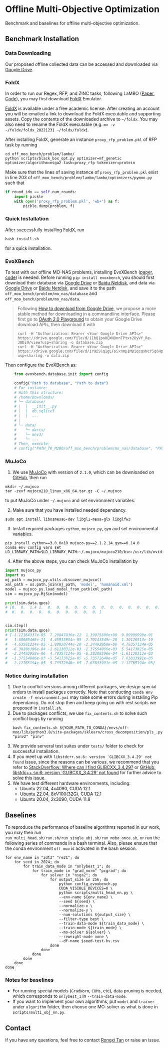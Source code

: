 # Offline Multi-Objective Optimization

Benchmark and baselines for offline multi-objective optimization.



## Benchmark Installation

### Data Downloading

Our proposed offline collected data can be accessed and downloaded via [Google Drive](https://drive.google.com/drive/folders/1SvU-p4Q5KAjPlHrDJ0VGiU2Te_v9g3rT?usp=drive_link).

### FoldX

In order to run our Regex, RFP, and ZINC tasks, following LaMBO ([Paper](https://arxiv.org/abs/2203.12742), [Code](https://github.com/samuelstanton/lambo)), you may first download [FoldX](https://foldxsuite.crg.eu/academic-license-info) Emulator.

[FoldX](https://foldxsuite.crg.eu/academic-license-info) is available under a free academic license. After creating an account you will be emailed a link to download the FoldX executable and supporting assets. Copy the contents of the downloaded archive to ``~/foldx``. You may also need to rename the FoldX executable (e.g. ``mv -v ~/foldx/foldx_20221231 ~/foldx/foldx``).

After installing FoldX, generate an instance ``proxy_rfp_problem.pkl`` of RFP task by running
```shell
cd off_moo_bench/problem/lambo/
python scripts/black_box_opt.py optimizer=mf_genetic optimizer/algorithm=nsga2 task=proxy_rfp tokenizer=protein
```

Make sure that the lines of saving instance of ``proxy_rfp_problem.pkl`` exist in line 203 of  ``off_moo_bench/problem/lambo/lambo/optimizers/pymoo.py`` such that 
```python
if round_idx == self.num_rounds:
    import pickle
    with open('proxy_rfp_problem.pkl', 'wb+') as f:
        pickle.dump(problem, f)
```

### Quick Installation

After successfully installing [FoldX](https://foldxsuite.crg.eu/academic-license-info), run 
```shell
bash install.sh
```
for a quick installation.

### EvoXBench

To test with our offline MO-NAS problems, installing EvoXBench ([paper](https://arxiv.org/abs/2208.04321), [code](https://github.com/EMI-Group/evoxbench)) is needed. Before running ``pip install evoxbench``, you should first download their database via [Google Drive](https://drive.google.com/file/d/11bQ1paHEWHDnnTPtxs2OyVY_Re-38DiO/view?usp=sharing) or [Baidu Netdisk](https://pan.baidu.com/s/1PwWloA543-81O-GFkA7GKg), and data via [Google Drive](https://drive.google.com/file/d/1r0iSCq1gLFs5xnmp1MDiqcqxNcY5q6Hp/view?usp=sharing) or [Baidu Netdisk](https://pan.baidu.com/s/17dUpiIosSCZoSgKXwSBlVg), and save it to the path ``off_moo_bench/problem/mo_nas/database`` and ``off_moo_bench/problem/mo_nas/data``.
>  Following [How to download from Google Drive](https://www.quora.com/How-do-I-download-a-very-large-file-from-Google-Drive/answer/Shane-F-Carr), we propose a more stable method for downloading in a commandline interface. Please first go to [OAuth 2.0 Playground](https://developers.google.com/oauthplayground/) to obtain your Google Drive download APIs, then download it with
> ```shell
> curl -H "Authorization: Bearer <Your Google Drive APIs>" https://drive.google.com/file/d/11bQ1paHEWHDnnTPtxs2OyVY_Re-38DiO/view?usp=sharing -o database.zip
> curl -H "Authorization: Bearer <Your Google Drive APIs>" https://drive.google.com/file/d/1r0iSCq1gLFs5xnmp1MDiqcqxNcY5q6Hp/view?usp=sharing -o data.zip
> ```
Then configure the EvoXBench as:
```python
    from evoxbench.database.init import config

    config("Path to database", "Path to data")
    # For instance:
    # With this structure:
    # /home/Downloads/
    # └─ database/
    # |  |  __init__.py
    # |  |  db.sqlite3
    # |  |  ...
    # |
    # └─ data/
    #    └─ darts/
    #    └─ mnv3/
    #    └─ ...
    # Then, execute:
    # config("PATH_TO_M2BO/off_moo_bench/problem/mo_nas/database", "PATH_TO_M2BO/off_moo_bench/problem/mo_nas/data")
```

### MuJoCo 
1. We use [MuJoCo](https://github.com/google-deepmind/mujoco) with version of ``2.1.0``, which can be downloaded on [GitHub](https://github.com/google-deepmind/mujoco/releases/download/2.1.0/mujoco210-linux-x86_64.tar.gz), then run
```shell
mkdir ~/.mujoco
tar -zxvf mujoco210_linux_x86_64.tar.gz -C ~/.mujoco
```
to put MuJoCo under ``~/.mujoco`` and set environment variables. 

2. Make sure that you have installed needed dependancy.
```shell
sudo apt install libosmesa6-dev libgl1-mesa-glx libglfw3
```

3. Install required packages ``cython``, ``mujoco_py``, ``gym`` and set environmental variables.
```shell
pip install cython==3.0.0a10 mujoco-py==2.1.2.14 gym==0.14.0
conda env config vars set LD_LIBRARY_PATH=$LD_LIBRARY_PATH:~/.mujoco/mujoco210/bin:/usr/lib/nvidia
```

4. After the above steps, you can check MuJoCo installation by 
```python
import mujoco_py
import os
mj_path = mujoco_py.utils.discover_mujoco()
xml_path = os.path.join(mj_path, 'model', 'humanoid.xml')
model = mujoco_py.load_model_from_path(xml_path)
sim = mujoco_py.MjSim(model)

print(sim.data.qpos)
# [0.  0.  1.4 1.  0.  0.  0.  0.  0.  0.  0.  0.  0.  0.  0.  0.  0.  0.
#  0.  0.  0.  0.  0.  0.  0.  0.  0.  0. ]


sim.step()
print(sim.data.qpos)
# [-1.12164337e-05  7.29847036e-22  1.39975300e+00  9.99999999e-01
#   1.80085466e-21  4.45933954e-05 -2.70143345e-20  1.30126513e-19
#  -4.63561234e-05 -1.88020744e-20 -2.24492958e-06  4.79357124e-05
#  -6.38208396e-04 -1.61130312e-03 -1.37554006e-03  5.54173825e-05
#  -2.24492958e-06  4.79357124e-05 -6.38208396e-04 -1.61130312e-03
#  -1.37554006e-03 -5.54173825e-05 -5.73572648e-05  7.63833991e-05
#  -2.12765194e-05  5.73572648e-05 -7.63833991e-05 -2.12765194e-05]
```


### Notice during installation

1. Due to conflict versions among different packages, we design special orders to install packages correctly. Note that conducting ``conda env create -f environment.yml`` may raise some errors during installing Pip dependancy. Do not stop then and keep going on with rest scripts we proposed in ``install.sh``.
2. Due to packages conflicts, we use ``fix_contents.sh`` to solve such conflict bugs by running
    ```shell
    bash fix_contents.sh ${YOUR_PATH_TO_CONDA}/envs/off-moo/lib/python3.8/site-packages/sklearn/cross_decomposition/pls_.py "pinv2" "pinv"
    ```
3. We provide serveral test suites under ``tests/`` folder to check for successful installation.
4. If you meet up with ``libstdc++.so.6: version `GLIBCXX_3.4.29' not found`` issue, since the reasons can be various, we recommend that you refer to [StackOverflow: Where can I find GLIBCXX_3.4.29?](https://stackoverflow.com/questions/65349875/where-can-i-find-glibcxx-3-4-29) or [GitHub: libstdc++.so.6: version `GLIBCXX_3.4.29' not found](https://github.com/pybind/pybind11/discussions/3453) for further advice to solve this issue.
5. We have test different hardware environments, including:
    - Ubuntu 22.04, 4x4090, CUDA 12.1
    - Ubuntu 22.04, 8xV100(32G), CUDA 12.1
    - Ubuntu 20.04, 2x3090, CUDA 11.8



## Baselines

To reproduce the performance of baseline algorithms reported in our work, you may then run ``run_multi_head.sh/run.sh/run_single_obj.sh/run_mobo_once.sh``, or run the following series of commands in a bash terminal. Also, please ensure that the conda environment ``off-moo`` is activated in the bash session.
```shell
for env_name in "zdt3" "re21"; do
    for seed in 2024; do
        for train_data_mode in "onlybest_1"; do
            for train_mode in "grad_norm" "pcgrad"; do
                for solver in "nsga2"; do
                    for output_size in 256; do 
                        python config_evoxbench.py
                        CUDA_VISIBLE_DEVICES=0 \
                        python scripts/multi_head_nn.py \
                        --env-name ${env_name} \
                        --seed ${seed} \
                        --normalize-x \
                        --normalize-y \
                        --num-solutions ${output_size} \
                        --filter-type best \
                        --train-data-mode ${train_data_mode} \
                        --train-mode ${train_mode} \
                        --mo-solver ${solver} \
                        --reweight-mode none \
                        --df-name $seed-test-hv.csv
                    done
                done
            done
        done
    done
done
```

### Notes for baselines
- For running special models (``GradNorm``, ``COMs``, etc), data pruning is needed, which corresponds to ``onlybest_1`` in ``--train-data-mode``.
- If you want to implement your own algorithms, put ``model`` and ``trainer`` under ``algorithm`` folder, then choose one MO-solver as what is done in ``scripts/multi_obj_nn.py``.

## Contact 
If you have any questions, feel free to contact [Rongxi Tan](rongxitan@smail.nju.edu.cn) or raise an issue.